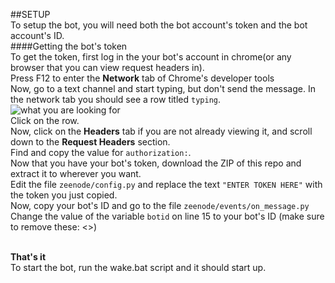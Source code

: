 ##SETUP<br />
To setup the bot, you will need both the bot account's token and the bot account's ID.<br />
####Getting the bot's token<br />
To get the token, first log in the your bot's account in chrome(or any browser that you can view request headers in).<br />
Press F12 to enter the **Network** tab of Chrome's developer tools<br />
Now, go to a text channel and start typing, but don't send the message. In the network tab you should see a row titled `typing`.<br />
![what you are looking for](https://i.imgur.com/k1GqlXp.png)<br />
Click on the row.<br />
Now, click on the **Headers** tab if you are not already viewing it, and scroll down to the **Request Headers** section.<br />
Find and copy the value for `authorization:`.<br />
Now that you have your bot's token, download the ZIP of this repo and extract it to wherever you want.<br />
Edit the file `zeenode/config.py` and replace the text `"ENTER TOKEN HERE"` with the token you just copied.<br />
Now, copy your bot's ID and go to the file `zeenode/events/on_message.py`<br />
Change the value of the variable `botid` on line 15 to your bot's ID (make sure to remove these: <>)<br /><br />

**That's it**<br />
To start the bot, run the wake.bat script and it should start up. <br />

